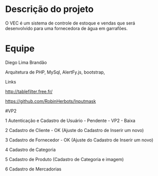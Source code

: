 

# Descrição do projeto

O VEC é um sistema de controle de estoque e vendas que 
será desenvolvido para uma fornecedora de água em garrafões.

# Equipe 
Diego Lima Brandão

Arquitetura de PHP, MySql, AlertFy.js, bootstrap, 

Links 

http://tablefilter.free.fr/

https://github.com/RobinHerbots/Inputmask

#VP2

1 Autenticação e Cadastro de Usuário - Pendente - VP2 - Baixa

2 Cadastro de Cliente - OK (Ajuste do Cadastro de Inserir um novo)

3 Cadastro de Fornecedor - OK (Ajuste do Cadastro de Inserir um novo)

4 Cadastro de Categoria

5 Cadastro de Produto (Cadastro de Categoria e imagem)

6 Cadastro de Mercadorias 


